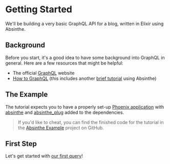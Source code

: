 # Getting Started

We'll be building a very basic GraphQL API for a blog, written in Elixir using
Absinthe.

## Background

Before you start, it's a good idea to have some background into GraphQL in general. Here are a few resources that might be helpful:

- The official [GraphQL](http://graphql.org/) website
- [How to GraphQL](https://www.howtographql.com/) (this includes another [brief tutorial](https://www.howtographql.com/graphql-elixir/0-introduction/) using Absinthe)

## The Example

 The tutorial expects you to have a properly set-up [Phoenix application](http://www.phoenixframework.org/docs/up-and-running) with <a href="https://hex.pm/packages/absinthe">absinthe</a> and <a href="https://hex.pm/packages/absinthe_plug">absinthe_plug</a> added to the dependencies.

>  If you'd like to cheat, you can find the finished code for the tutorial
>  in the <a href="https://github.com/absinthe-graphql/absinthe_example">Absinthe Example</a>
>  project on GitHub.

## First Step

Let's get started with [our first query](our-first-query.html)!
